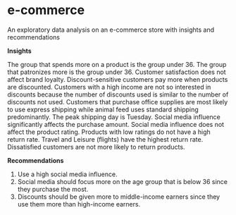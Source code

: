 # e-commerce
An exploratory data analysis on an e-commerce store with insights and recommendations

**Insights**

The group that spends more on a product is the group under 36.
The group that patronizes more is the group under 36.
Customer satisfaction does not affect brand loyalty.
Discount-sensitive customers pay more when products are discounted.
Customers with a high income are not so interested in discounts because the number of discounts used is similar to the number of discounts not used.
Customers that purchase office supplies are most likely to use express shipping while animal feed uses standard shipping predominantly.
The peak shipping day is Tuesday.
Social media influence significantly affects the purchase amount.
Social media influence does not affect the product rating.
Products with low ratings do not have a high return rate.
Travel and Leisure (flights) have the highest return rate.
Dissatisfied customers are not more likely to return products.

**Recommendations**
1. Use a high social media influence.
2. Social media should focus more on the age group that is below 36 since they purchase the most.
3. Discounts should be given more to middle-income earners since they use them more than high-income earners.
